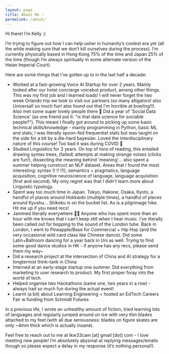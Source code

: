 ```yaml
---
layout: page
title: About Me ✨
permalink: /about/ 
---
```


Hi there! I’m Kelly :)

I’m trying to figure out how I can help usher in humanity’s coolest era yet (all the while making sure that we don’t kill ourselves during the process). I’m currently physically based in Hong Kong 75% of the time and Japan 25% of the time (though I’m always spiritually in some alternate version of the Heian Imperial Court).

Here are some things that I’ve gotten up to in the last half a decade:

- Worked at a fast-growing Voice AI Startup for over 2 years. Mainly looked after our hotel concierge voicebot product, among other things. This was my first job and I learned loads! I will never forget the two week Orlando trip we took to visit our partners (so many alligators! also Universal! so much fun! also found out that I'm horrible at bowling!!). Also met some super lovely people there 💚
 Did a year of 'Social Data Science' (as one friend put it: "is that data science for sociable people?"). This meant I finally got around to picking up some basic technical skills/knowledge - mainly programming in Python, basic ML and stats; I was literally spoon-fed frequentist stats but was taught on the side for a bit by a die-hard bayesian. Loved the interdisciplinary nature of this course! Too bad it was during COVID 🙁
- Studied Linguistics for 3 years. On top of tons of reading, this entailed drawing syntax trees, (failed) attempts at making strange noises (clicks are fun!), dissecting the meaning behind 'meaning'... also spent a summer helping construct an NLP dataset. Areas that I found the most interesting: syntax (! !! !!!), semantics + pragmatics, language acquisition, cognitive neuroscience of language, language acquisition (first and second). My only regret was that I didn’t learn more about Linguistic typology.
- Spent way too much time in Japan. Tokyo, Hakone, Osaka, Kyoto, a handful of places around Hokkaido (multiple times), a handful of places around Kyushu... Shikoku is on the bucket list. As is a pilgrimage hike. Hit me up if you need recs!
- Jammed literally everywhere 💃🏻 Anyone who has spent more than an hour with me knows that I can’t keep still when I hear music. I’ve literally been called out for bopping to the sound of the London tube. Back in London, I went to Pineapple/Base for Commercial + Hip Hop (and the very occasional wild card class like Chinese dance). Did some Latin+Ballroom dancing for a year back in Uni as well. Trying to find some good dance studios in HK - if anyone has any recs, please send them my way~
- Did a research project at the intersection of China and AI strategy for a longtermist think-tank in China
- Interned at an early-stage startup one summer. Did everything from marketing to user research to product. My first proper foray into the world of tech.
- Helped organise two Hackathons (same one, two years in a row) - always had so much fun during the actual event!
- Learnt (a bit) about Learning Engineering + hosted an EdTech Careers Fair w funding from Schmidt Futures

In a previous life, I wrote an unhealthy amount of fiction, tried learning lots of languages and regularly jumped around on ice with very thin blades attached to my feet (with all due seriousness: blades on figure skates are only ~4mm thick which is actually insane).

Feel free to reach out to me at lkw33cam [at] gmail [dot] com - I love meeting new people! I’m absolutely abysmal at replying messages/emails though so please expect a delay in my response (it’s nothing personal!).
